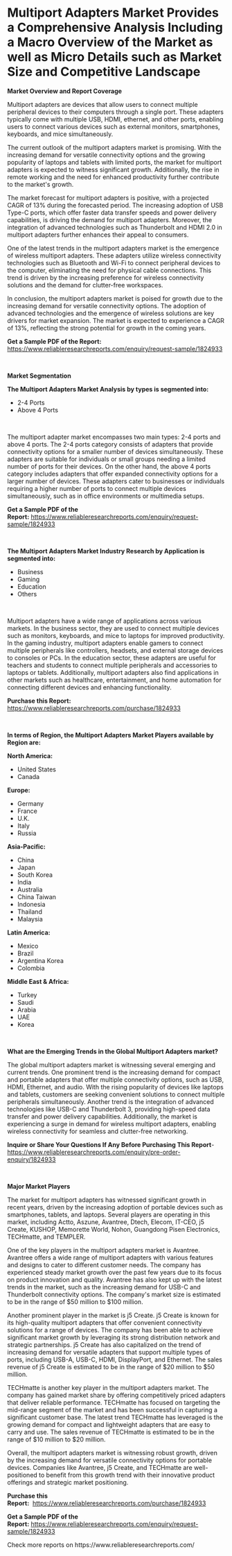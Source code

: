 <p><h1>Multiport Adapters Market Provides a Comprehensive Analysis Including a Macro Overview of the Market as well as Micro Details such as Market Size and Competitive Landscape</h1></p><p><strong>Market Overview and Report Coverage</strong></p>
<p><p>Multiport adapters are devices that allow users to connect multiple peripheral devices to their computers through a single port. These adapters typically come with multiple USB, HDMI, ethernet, and other ports, enabling users to connect various devices such as external monitors, smartphones, keyboards, and mice simultaneously.</p><p>The current outlook of the multiport adapters market is promising. With the increasing demand for versatile connectivity options and the growing popularity of laptops and tablets with limited ports, the market for multiport adapters is expected to witness significant growth. Additionally, the rise in remote working and the need for enhanced productivity further contribute to the market's growth.</p><p>The market forecast for multiport adapters is positive, with a projected CAGR of 13% during the forecasted period. The increasing adoption of USB Type-C ports, which offer faster data transfer speeds and power delivery capabilities, is driving the demand for multiport adapters. Moreover, the integration of advanced technologies such as Thunderbolt and HDMI 2.0 in multiport adapters further enhances their appeal to consumers.</p><p>One of the latest trends in the multiport adapters market is the emergence of wireless multiport adapters. These adapters utilize wireless connectivity technologies such as Bluetooth and Wi-Fi to connect peripheral devices to the computer, eliminating the need for physical cable connections. This trend is driven by the increasing preference for wireless connectivity solutions and the demand for clutter-free workspaces.</p><p>In conclusion, the multiport adapters market is poised for growth due to the increasing demand for versatile connectivity options. The adoption of advanced technologies and the emergence of wireless solutions are key drivers for market expansion. The market is expected to experience a CAGR of 13%, reflecting the strong potential for growth in the coming years.</p></p>
<p><strong>Get a Sample PDF of the Report:</strong> <a href="https://www.reliableresearchreports.com/enquiry/request-sample/1824933">https://www.reliableresearchreports.com/enquiry/request-sample/1824933</a></p>
<p>&nbsp;</p>
<p><strong>Market Segmentation</strong></p>
<p><strong>The Multiport Adapters Market Analysis by types is segmented into:</strong></p>
<p><ul><li>2-4 Ports</li><li>Above 4 Ports</li></ul></p>
<p>&nbsp;</p>
<p><p>The multiport adapter market encompasses two main types: 2-4 ports and above 4 ports. The 2-4 ports category consists of adapters that provide connectivity options for a smaller number of devices simultaneously. These adapters are suitable for individuals or small groups needing a limited number of ports for their devices. On the other hand, the above 4 ports category includes adapters that offer expanded connectivity options for a larger number of devices. These adapters cater to businesses or individuals requiring a higher number of ports to connect multiple devices simultaneously, such as in office environments or multimedia setups.</p></p>
<p><strong>Get a Sample PDF of the Report:</strong>&nbsp;<a href="https://www.reliableresearchreports.com/enquiry/request-sample/1824933">https://www.reliableresearchreports.com/enquiry/request-sample/1824933</a></p>
<p>&nbsp;</p>
<p><strong>The Multiport Adapters Market Industry Research by Application is segmented into:</strong></p>
<p><ul><li>Business</li><li>Gaming</li><li>Education</li><li>Others</li></ul></p>
<p>&nbsp;</p>
<p><p>Multiport adapters have a wide range of applications across various markets. In the business sector, they are used to connect multiple devices such as monitors, keyboards, and mice to laptops for improved productivity. In the gaming industry, multiport adapters enable gamers to connect multiple peripherals like controllers, headsets, and external storage devices to consoles or PCs. In the education sector, these adapters are useful for teachers and students to connect multiple peripherals and accessories to laptops or tablets. Additionally, multiport adapters also find applications in other markets such as healthcare, entertainment, and home automation for connecting different devices and enhancing functionality.</p></p>
<p><strong>Purchase this Report:</strong>&nbsp; <a href="https://www.reliableresearchreports.com/purchase/1824933">https://www.reliableresearchreports.com/purchase/1824933</a></p>
<p>&nbsp;</p>
<p><strong>In terms of Region, the Multiport Adapters Market Players available by Region are:</strong></p>
<p>
    <p> <strong> North America: </strong>
        <ul>
            <li>United States</li>
            <li>Canada</li>
        </ul>
        </p> 
    <p> <strong> Europe: </strong>
        <ul>
            <li>Germany</li>
            <li>France</li>
            <li>U.K.</li>
            <li>Italy</li>
            <li>Russia</li>
        </ul>
        </p> 
    <p> <strong> Asia-Pacific: </strong>
        <ul>
            <li>China</li>
            <li>Japan</li>
            <li>South Korea</li>
            <li>India</li>
            <li>Australia</li>
            <li>China Taiwan</li>
            <li>Indonesia</li>
            <li>Thailand</li>
            <li>Malaysia</li>
        </ul>
        </p> 
    <p> <strong> Latin America: </strong>
        <ul>
            <li>Mexico</li>
            <li>Brazil</li>
            <li>Argentina Korea</li>
            <li>Colombia</li>
        </ul>
        </p> 
    <p> <strong> Middle East & Africa: </strong>
        <ul>
            <li>Turkey</li>
            <li>Saudi</li>
            <li>Arabia</li>
            <li>UAE</li>
            <li>Korea</li>
        </ul>
    </p>
    </p>
<p>&nbsp;</p>
<p><strong>What are the Emerging Trends in the Global Multiport Adapters market?</strong></p>
<p><p>The global multiport adapters market is witnessing several emerging and current trends. One prominent trend is the increasing demand for compact and portable adapters that offer multiple connectivity options, such as USB, HDMI, Ethernet, and audio. With the rising popularity of devices like laptops and tablets, customers are seeking convenient solutions to connect multiple peripherals simultaneously. Another trend is the integration of advanced technologies like USB-C and Thunderbolt 3, providing high-speed data transfer and power delivery capabilities. Additionally, the market is experiencing a surge in demand for wireless multiport adapters, enabling wireless connectivity for seamless and clutter-free networking.</p></p>
<p><strong>Inquire or Share Your Questions If Any Before Purchasing This Report</strong>- <a href="https://www.reliableresearchreports.com/enquiry/pre-order-enquiry/1824933">https://www.reliableresearchreports.com/enquiry/pre-order-enquiry/1824933</a></p>
<p>&nbsp;</p>
<p><strong>Major Market Players</strong></p>
<p><p>The market for multiport adapters has witnessed significant growth in recent years, driven by the increasing adoption of portable devices such as smartphones, tablets, and laptops. Several players are operating in this market, including Actto, Aszune, Avantree, Dtech, Elecom, IT-CEO, j5 Create, KUSHOP, Memorette World, Nohon, Guangdong Pisen Electronics, TECHmatte, and TEMPLER.</p><p>One of the key players in the multiport adapters market is Avantree. Avantree offers a wide range of multiport adapters with various features and designs to cater to different customer needs. The company has experienced steady market growth over the past few years due to its focus on product innovation and quality. Avantree has also kept up with the latest trends in the market, such as the increasing demand for USB-C and Thunderbolt connectivity options. The company's market size is estimated to be in the range of $50 million to $100 million.</p><p>Another prominent player in the market is j5 Create. j5 Create is known for its high-quality multiport adapters that offer convenient connectivity solutions for a range of devices. The company has been able to achieve significant market growth by leveraging its strong distribution network and strategic partnerships. j5 Create has also capitalized on the trend of increasing demand for versatile adapters that support multiple types of ports, including USB-A, USB-C, HDMI, DisplayPort, and Ethernet. The sales revenue of j5 Create is estimated to be in the range of $20 million to $50 million.</p><p>TECHmatte is another key player in the multiport adapters market. The company has gained market share by offering competitively priced adapters that deliver reliable performance. TECHmatte has focused on targeting the mid-range segment of the market and has been successful in capturing a significant customer base. The latest trend TECHmatte has leveraged is the growing demand for compact and lightweight adapters that are easy to carry and use. The sales revenue of TECHmatte is estimated to be in the range of $10 million to $20 million.</p><p>Overall, the multiport adapters market is witnessing robust growth, driven by the increasing demand for versatile connectivity options for portable devices. Companies like Avantree, j5 Create, and TECHmatte are well-positioned to benefit from this growth trend with their innovative product offerings and strategic market positioning.</p></p>
<p><strong>Purchase this Report:</strong>&nbsp;&nbsp;<a href="https://www.reliableresearchreports.com/purchase/1824933">https://www.reliableresearchreports.com/purchase/1824933</a></p>
<p></p>
<p><strong>Get a Sample PDF of the Report:</strong>&nbsp;<a href="https://www.reliableresearchreports.com/enquiry/request-sample/1824933">https://www.reliableresearchreports.com/enquiry/request-sample/1824933</a></p>
<p>Check more reports on https://www.reliableresearchreports.com/</p>